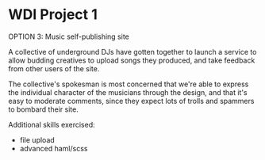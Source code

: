WDI Project 1
=============

OPTION 3: Music self-publishing site

A collective of underground DJs have gotten together to launch a service to allow budding creatives to upload songs they produced, and take feedback from other users of the site.

The collective's spokesman is most concerned that we're able to express the individual character of the musicians through the design, and that it's easy to moderate comments, since they expect lots of trolls and spammers to bombard their site.

Additional skills exercised:
- file upload
- advanced haml/scss
